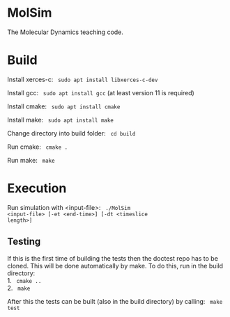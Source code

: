 MolSim
===

The Molecular Dynamics teaching code.

<h1> Build </h1>

Install xerces-c: <code> sudo apt install libxerces-c-dev</code>  

Install gcc: <code> sudo apt install gcc</code> (at least version 11 is required)  

Install cmake: <code> sudo apt install cmake</code>  

Install make: <code> sudo apt install make</code>  

Change directory into build folder: <code> cd build </code>  

Run cmake: <code> cmake .</code>  

Run make: <code> make</code>  


<h1> Execution </h1>

Run simulation with \<input-file\>: <code> ./MolSim \<input-file\> [-et \<end-time\>] [-dt \<timeslice length\>]</code>

<h2> Testing </h2>
If this is the first time of building the tests then the doctest repo has to be cloned.
This will be done automatically by make.
To do this, run in the build directory: <br> 1. <code> cmake ..</code> <br> 2. <code> make </code>

After this the tests can be built (also in the build directory) by calling: <code> make test </code>

